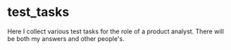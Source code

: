 # test_tasks
Here I collect various test tasks for the role of a product analyst. There will be both my answers and other people's.
